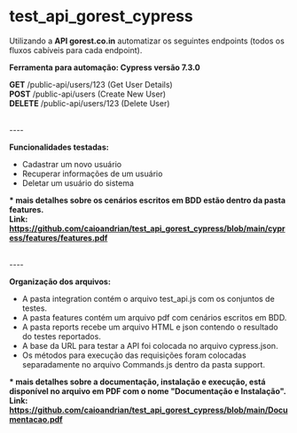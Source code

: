 # test_api_gorest_cypress
Utilizando a <b>API gorest.co.in</b> automatizar os seguintes endpoints (todos os fluxos cabíveis para cada endpoint).<br/>

<b>Ferramenta para automação: Cypress versão 7.3.0</b><br/>

<b>GET</b> /public-api/users/123 (Get User Details)<br/>
<b>POST</b> /public-api/users (Create New User)<br/>
<b>DELETE</b> /public-api/users/123 (Delete User)

<br/>----<br/>

<b>Funcionalidades testadas:<br/></b>

- Cadastrar um novo usuário<br/>
- Recuperar informações de um usuário<br/>
- Deletar um usuário do sistema<br/>

<b>* mais detalhes sobre os cenários escritos em BDD estão dentro da pasta features. <br/>
  Link: https://github.com/caioandrian/test_api_gorest_cypress/blob/main/cypress/features/features.pdf<br/></b>

<br/>----<br/>

<b>Organização dos arquivos:</b><br/>
- A pasta integration contém o arquivo test_api.js com os conjuntos de testes.<br/>
- A pasta features contém um arquivo pdf com cenários escritos em BDD.<br/>
- A pasta reports recebe um arquivo HTML e json contendo o resultado do testes reportados.
- A base da URL para testar a API foi colocada no arquivo cypress.json.<br/>
- Os métodos para execução das requisições foram colocadas separadamente no arquivo Commands.js dentro da pasta support.<br/>

<b>* mais detalhes sobre a documentação, instalação e execução, está disponível no arquivo em PDF com o nome "Documentação e Instalação".</br>
  Link: https://github.com/caioandrian/test_api_gorest_cypress/blob/main/Documentacao.pdf
</b><br/>




